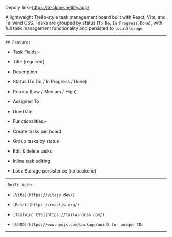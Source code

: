 Depoly link:-https://tr-clone.netlify.app/

A lightweight Trello-style task management board built with React, Vite, and Tailwind CSS. Tasks are grouped by status (`To Do`, `In Progress`, `Done`), with full task management functionality and persisted to `localStorage`.

---

    ## Features

-   Task Fields:-
  - Title (required)
  - Description
  - Status (To Do / In Progress / Done)
  - Priority (Low / Medium / High)
  - Assigned To
  - Due Date

-   Functionalities:-
  - Create tasks per board
  - Group tasks by status
  - Edit & delete tasks
  - Inline task editing
  - LocalStorage persistence (no backend)

---

     Built With:-

-     [Vite](https://vitejs.dev/)
-     [React](https://reactjs.org/)
-     [Tailwind CSS](https://tailwindcss.com/)
-     [UUID](https://www.npmjs.com/package/uuid) for unique IDs

---

